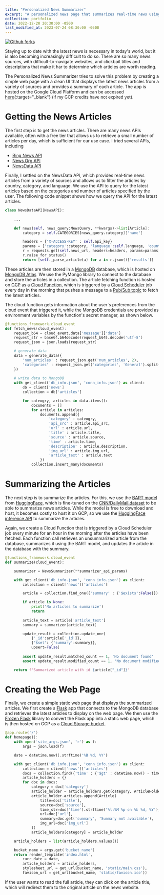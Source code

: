 ```yaml
---
title: "Personalized News Summarizer"
excerpt: "A personalized news page that summarizes real-time news using the BART model from HuggingFace, using a MongoDB backend and hosted on Google Cloud Platform"
collection: portfolio
date: 2022-12-20 20:30:00 -0500
last_modified_at: 2023-07-24 08:30:00 -0500
---
```

[![Github forks][gh-fork-shield]][github-repo]

Staying up to date with the latest news is necessary in today's world, but it is 
also becoming increasingly difficult to do so. There are so many news sources, 
with difficult-to-navigate websites, and clickbait titles and descriptions that
make it har to determine which articles are worth reading.

The Personalized News Summarizer tries to solve this problem by creating a 
simple web page with a clean UI that displays the latest news articles from a 
variety of sources and provides a summary of each article. The app is 
hosted on the Google Cloud Platform and can be accessed [here][1]{:target="_blank"}
(if my GCP credits have not expired yet).

# Getting the News Articles

The first step is to get the news articles. There are many news APIs available, 
often with a free tier that allows us to retrieve a small number of articles per
day, which is sufficient for our use case. I tried several APIs, including

- [Bing News API][2]
- [News Org API][3]
- [NewsData API][4]

Finally, I settled on the NewsData API, which provides real-time news articles 
from a variety of sources and allows us to filter the articles by country, 
category, and language. We use the API to query for the latest articles based on
the categories and number of articles specified by the user. The following code
snippet shows how we query the API for the latest articles.

```python
class NewsDataAPI(NewsAPI):
    
    ...

    def news(self, news_query:NewsQuery, **kwargs)->list[Article]:
        category = self.CATEGORIES[news_query.category]['name']

        headers = {'X-ACCESS-KEY' : self.api_key}
        params = {'category':category, 'language':self.language, 'country':self.country}
        r = requests.get(self.news_url, headers=headers, params=params)
        r.raise_for_status()
        return [self._parse_article(a) for a in r.json()['results']]
```

These articles are then stored in a [MongoDB][5] database, which is hosted on 
[MongoDB Atlas][6]. We use the PyMongo library to connect to the database and 
store the articles in a collection. The article fetching function is hosted on 
[GCP][7] as a [Cloud Function][8], which is triggered by a [Cloud Scheduler][9]
job every day in the morning that pushes a message to a [Pub/Sub topic][10] 
to fetch the latest articles.

The cloud function gets information about the user's preferences from the
cloud event that triggered it, while the MongoDB credentials are provided as
environment variables by the function's secret manager, as shown below.

```python
@functions_framework.cloud_event
def fetch_news(cloud_event):
    request_b64 = cloud_event.data['message']['data']
    request_str = base64.b64decode(request_b64).decode('utf-8')
    request_json = json.loads(request_str)

    # generate data
    data = generate_data({
        'num_articles' : request_json.get('num_articles', 2),
        'categories' : request_json.get('categories', 'General').split(',')
    })
    
    # write data to MongoDB
    with get_client('db_info.json', 'conn_info.json') as client:
        db = client['news']
        collection = db['articles']

        for cateogry, articles in data.items():
            documents = []
            for article in articles:
                documents.append({
                    'category' : cateogry,
                    'api_src' : article.api_src,
                    'url' : article.url,
                    'title' : article.title,
                    'source' : article.source,
                    'time' : article.time,
                    'description' : article.description,
                    'img_url' : article.img_url,
                    'article_text' : article.text
                })
            collection.insert_many(documents)
```

# Summarizing the Articles

The next step is to summarize the articles. For this, we use the [BART model][11]
from [HuggingFace][12], which is fine-tuned on the [CNN/DailyMail dataset][13] 
to be able to summarize news articles. While the model is free to download and 
host, it becomes costly to host it on GCP, so we use the [HuggingFace inference API][14]
to summarize the articles.

Again, we create a Cloud Function that is triggered by a Cloud Scheduler job every 
minute for an hour in the morning after the articles have been fetched. Each 
function call retrieves an unsummarized article from the database, summarizes it
using the BART model, and updates the article in the database with the summary.

```python
@functions_framework.cloud_event
def summarize(cloud_event):

    summarizer = NewsSummarizer(**summarizer_api_params)

    with get_client('db_info.json', 'conn_info.json') as client:
        collection = client['news']['articles']

        article = collection.find_one({'summary' : {'$exists':False}})

        if article is None:
            print('No articles to summarize')
            return
        
        article_text = article['article_text']
        summary = summarizer(article_text)

        update_result = collection.update_one(
            {'_id':article['_id']}, 
            {"$set": {'summary':summary}},
            upsert=False)
        
        assert update_result.matched_count == 1, 'No document found'
        assert update_result.modified_count == 1, 'No document modified'

    return f'Summarized article with id {article["_id"]}'
```

# Creating the Web Page

Finally, we create a simple static web page that displays the summarized articles. 
We first create a [Flask][15] app that connects to the MongoDB database and 
retrieves the latest articles to display on the web page. We then use the 
[Frozen Flask][16] library to convert the Flask app into a static web page, 
which is then hosted on GCP as a [Cloud Storage bucket][17].

```python
@app.route('/')
def homepage():
    with open('site_args.json', 'r') as f:
        args = json.load(f)

    date = datetime.now().strftime('%B %d, %Y')

    with get_client('db_info.json', 'conn_info.json') as client:
        collection = client['news']['articles']
        docs = collection.find({'time' : {'$gt' : datetime.now() - timedelta(days=1)}})
        article_holders = {}
        for doc in docs:
            category = doc['category']
            article_holder = article_holders.get(category, ArticleHolder(category, []))
            article_holder.articles.append(Article(
                title=doc['title'],
                source=doc['source'],
                time_str=doc['time'].strftime('%l:%M %p on %b %d, %Y'),
                url=doc['url'],
                summary=doc.get('summary', 'Summary not available'),
                img_url=doc['img_url']
            ))
            article_holders[category] = article_holder

    article_holders = list(article_holders.values())

    bucket_name = args.get('bucket_name')
    return render_template('index.html',
        curr_date = date,
        article_holders = article_holders,
        stylesheet_url = get_url(bucket_name, 'static/main.css'),
        favicon_url = get_url(bucket_name, 'static/favicon.ico'))
```

If the user wants to read the full article, they can click on the article title,
which will redirect them to the original article on the news website. 

<!-- Links -->
[gh-fork-shield]: <https://img.shields.io/github/forks/kartikc727/ml-projects.svg?style=social&label=Fork&maxAge=2592000>
[github-repo]: <https://github.com/kartikc727/ml-projects/tree/master/personalized-news-summarizer> "Github repository"
[1]: <https://storage.googleapis.com/news-site-holder-bucket/build/index.html> "Personalized News Summarizer"
[2]: <https://www.microsoft.com/en-us/bing/apis/bing-news-search-api> "Bing News API"
[3]: <https://newsapi.org/> "News Org API"
[4]: <https://newsdata.io/> "NewsData API"
[5]: <https://www.mongodb.com/> "MongoDB"
[6]: <https://www.mongodb.com/atlas> "MongoDB Atlas"
[7]: <https://cloud.google.com/> "Google Cloud Platform"
[8]: <https://cloud.google.com/functions> "Cloud Functions - GCP"
[9]: <https://cloud.google.com/scheduler> "Cloud Scheduler - GCP"
[10]: <https://cloud.google.com/pubsub> "Pub/Sub - GCP"
[11]: <https://huggingface.co/facebook/bart-large-cnn> "BART model"
[12]: <https://huggingface.co/> "HuggingFace"
[13]: <https://huggingface.co/datasets/cnn_dailymail> "CNN/DailyMail dataset"
[14]: <https://huggingface.co/inference-api> "HuggingFace inference API"
[15]: <https://flask.palletsprojects.com/en/2.0.x/> "Flask"
[16]: <https://flask.palletsprojects.com/en/2.3.x/> "Frozen Flask"
[17]: <https://cloud.google.com/storage> "Cloud Storage - GCP"
